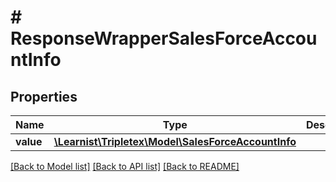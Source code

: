 # # ResponseWrapperSalesForceAccountInfo

## Properties

Name | Type | Description | Notes
------------ | ------------- | ------------- | -------------
**value** | [**\Learnist\Tripletex\Model\SalesForceAccountInfo**](SalesForceAccountInfo.md) |  | [optional]

[[Back to Model list]](../../README.md#models) [[Back to API list]](../../README.md#endpoints) [[Back to README]](../../README.md)
